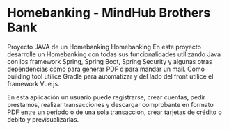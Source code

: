 # Homebanking - MindHub Brothers Bank

Proyecto JAVA de un Homebanking
Homebanking En este proyecto desarrolle un Homebanking con todas sus funcionalidades utilizando Java con los framework Spring, Spring Boot, Spring Security y algunas otras dependencias como para generar PDF o para mandar un mail. Como building tool utilice Gradle para automatizar y del lado del front utilice el framework Vue.js.

En esta aplicación un usuario puede registrarse, crear cuentas, pedir prestamos, realizar transacciones y descargar comprobante en formato PDF entre un periodo o de una sola transaccion, crear tarjetas de crédito o debito y previsualizarlas.
